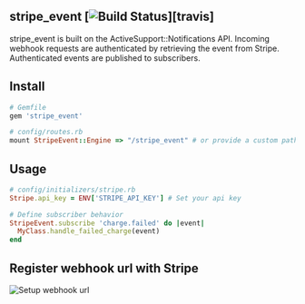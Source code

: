 ## stripe_event [![Build Status](https://secure.travis-ci.org/integrallis/stripe_event.png?branch=master)][travis]

stripe_event is built on the ActiveSupport::Notifications API. Incoming webhook requests are authenticated by retrieving the event from Stripe. Authenticated events are published to subscribers.

## Install


```ruby
# Gemfile
gem 'stripe_event'
```

```ruby
# config/routes.rb
mount StripeEvent::Engine => "/stripe_event" # or provide a custom path
```

## Usage

```ruby
# config/initializers/stripe.rb
Stripe.api_key = ENV['STRIPE_API_KEY'] # Set your api key

# Define subscriber behavior
StripeEvent.subscribe 'charge.failed' do |event|
  MyClass.handle_failed_charge(event)
end
```

## Register webhook url with Stripe

![Setup webhook url](https://raw.github.com/integrallis/stripe_event/master/screenshots/dashboard-webhook.png "webhook setup")

